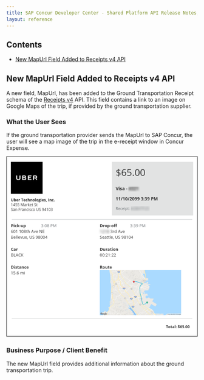 ```yaml
---
title: SAP Concur Developer Center - Shared Platform API Release Notes, October 2018
layout: reference
---
```


## Contents

* [New MapUrl Field Added to Receipts v4 API](#v4receipts)

## <a name="v4receipts"></a>New MapUrl Field Added to Receipts v4 API

A new field, MapUrl, has been added to the Ground Transportation Receipt schema of the [Receipts v4](/api-reference/receipts/v4.get-started.html) API. This field contains a link to an image on Google Maps of the trip, if provided by the ground transportation supplier.

### What the User Sees

If the ground transportation provider sends the MapUrl to SAP Concur, the user will see a map image of the trip in the e-receipt window in Concur Expense.

![Sample e-receipt with map of trip in lower right corner.](./2018-10-map-example.png)

### Business Purpose / Client Benefit

The new MapUrl field provides additional information about the ground transportation trip.
